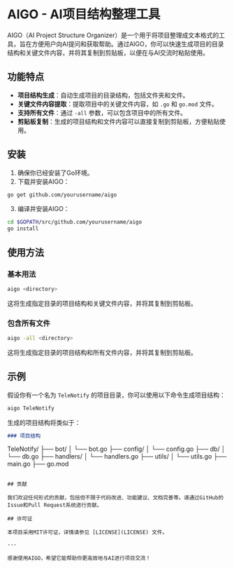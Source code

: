 # AIGO - AI项目结构整理工具

AIGO（AI Project Structure Organizer）是一个用于将项目整理成文本格式的工具，旨在方便用户向AI提问和获取帮助。通过AIGO，你可以快速生成项目的目录结构和关键文件内容，并将其复制到剪贴板，以便在与AI交流时粘贴使用。

## 功能特点

- **项目结构生成**：自动生成项目的目录结构，包括文件夹和文件。
- **关键文件内容提取**：提取项目中的关键文件内容，如 `.go` 和 `go.mod` 文件。
- **支持所有文件**：通过 `-all` 参数，可以包含项目中的所有文件。
- **剪贴板复制**：生成的项目结构和文件内容可以直接复制到剪贴板，方便粘贴使用。

## 安装

1. 确保你已经安装了Go环境。
2. 下载并安装AIGO：

```sh
go get github.com/yourusername/aigo
```

3. 编译并安装AIGO：

```sh
cd $GOPATH/src/github.com/yourusername/aigo
go install
```

## 使用方法

### 基本用法

```sh
aigo <directory>
```

这将生成指定目录的项目结构和关键文件内容，并将其复制到剪贴板。

### 包含所有文件

```sh
aigo -all <directory>
```

这将生成指定目录的项目结构和所有文件内容，并将其复制到剪贴板。

## 示例

假设你有一个名为 `TeleNotify` 的项目目录，你可以使用以下命令生成项目结构：

```sh
aigo TeleNotify
```

生成的项目结构将类似于：

```markdown
### 项目结构

```
TeleNotify/
├── bot/
│   └── bot.go
├── config/
│   └── config.go
├── db/
│   └── db.go
├── handlers/
│   └── handlers.go
├── utils/
│   └── utils.go
├── main.go
├── go.mod
```

## 贡献

我们欢迎任何形式的贡献，包括但不限于代码改进、功能建议、文档完善等。请通过GitHub的Issue和Pull Request系统进行贡献。

## 许可证

本项目采用MIT许可证，详情请参见 [LICENSE](LICENSE) 文件。

---

感谢使用AIGO，希望它能帮助你更高效地与AI进行项目交流！